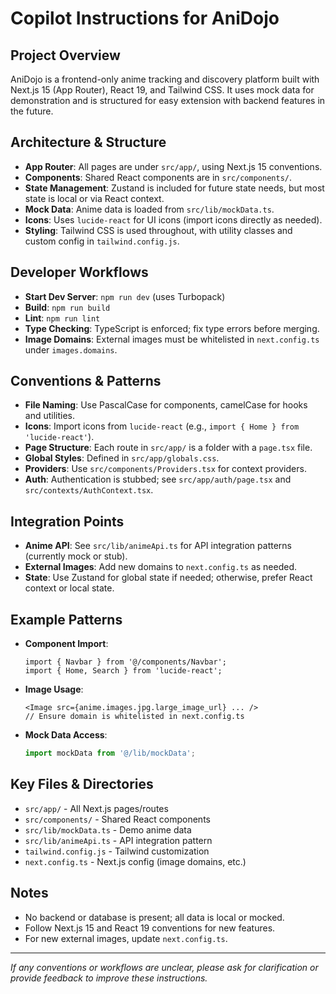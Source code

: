 # Copilot Instructions for AniDojo

## Project Overview
AniDojo is a frontend-only anime tracking and discovery platform built with Next.js 15 (App Router), React 19, and Tailwind CSS. It uses mock data for demonstration and is structured for easy extension with backend features in the future.

## Architecture & Structure
- **App Router**: All pages are under `src/app/`, using Next.js 15 conventions.
- **Components**: Shared React components are in `src/components/`.
- **State Management**: Zustand is included for future state needs, but most state is local or via React context.
- **Mock Data**: Anime data is loaded from `src/lib/mockData.ts`.
- **Icons**: Uses `lucide-react` for UI icons (import icons directly as needed).
- **Styling**: Tailwind CSS is used throughout, with utility classes and custom config in `tailwind.config.js`.

## Developer Workflows
- **Start Dev Server**: `npm run dev` (uses Turbopack)
- **Build**: `npm run build`
- **Lint**: `npm run lint`
- **Type Checking**: TypeScript is enforced; fix type errors before merging.
- **Image Domains**: External images must be whitelisted in `next.config.ts` under `images.domains`.

## Conventions & Patterns
- **File Naming**: Use PascalCase for components, camelCase for hooks and utilities.
- **Icons**: Import icons from `lucide-react` (e.g., `import { Home } from 'lucide-react'`).
- **Page Structure**: Each route in `src/app/` is a folder with a `page.tsx` file.
- **Global Styles**: Defined in `src/app/globals.css`.
- **Providers**: Use `src/components/Providers.tsx` for context providers.
- **Auth**: Authentication is stubbed; see `src/app/auth/page.tsx` and `src/contexts/AuthContext.tsx`.

## Integration Points
- **Anime API**: See `src/lib/animeApi.ts` for API integration patterns (currently mock or stub).
- **External Images**: Add new domains to `next.config.ts` as needed.
- **State**: Use Zustand for global state if needed; otherwise, prefer React context or local state.

## Example Patterns
- **Component Import**:
  ```tsx
  import { Navbar } from '@/components/Navbar';
  import { Home, Search } from 'lucide-react';
  ```
- **Image Usage**:
  ```tsx
  <Image src={anime.images.jpg.large_image_url} ... />
  // Ensure domain is whitelisted in next.config.ts
  ```
- **Mock Data Access**:
  ```ts
  import mockData from '@/lib/mockData';
  ```

## Key Files & Directories
- `src/app/` - All Next.js pages/routes
- `src/components/` - Shared React components
- `src/lib/mockData.ts` - Demo anime data
- `src/lib/animeApi.ts` - API integration pattern
- `tailwind.config.js` - Tailwind customization
- `next.config.ts` - Next.js config (image domains, etc.)

## Notes
- No backend or database is present; all data is local or mocked.
- Follow Next.js 15 and React 19 conventions for new features.
- For new external images, update `next.config.ts`.

---
_If any conventions or workflows are unclear, please ask for clarification or provide feedback to improve these instructions._

